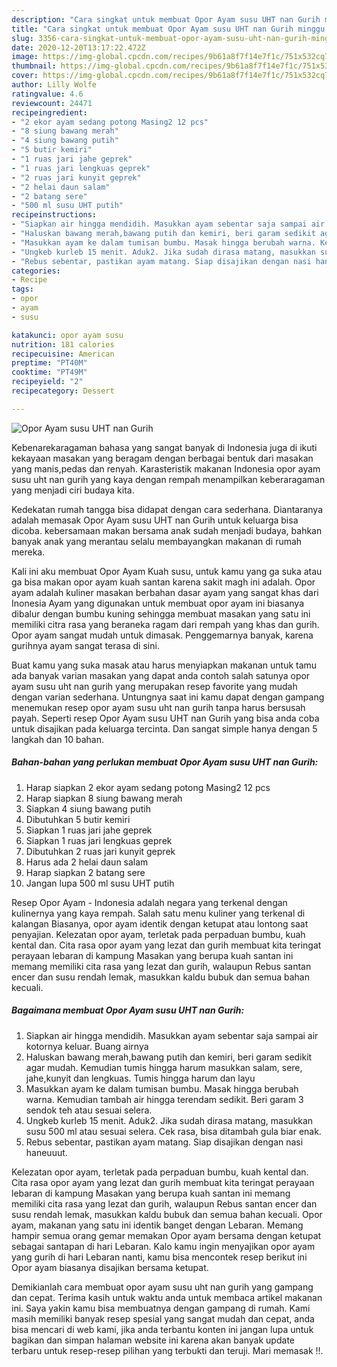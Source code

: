 ```yaml
---
description: "Cara singkat untuk membuat Opor Ayam susu UHT nan Gurih minggu ini"
title: "Cara singkat untuk membuat Opor Ayam susu UHT nan Gurih minggu ini"
slug: 3356-cara-singkat-untuk-membuat-opor-ayam-susu-uht-nan-gurih-minggu-ini
date: 2020-12-20T13:17:22.472Z
image: https://img-global.cpcdn.com/recipes/9b61a8f7f14e7f1c/751x532cq70/opor-ayam-susu-uht-nan-gurih-foto-resep-utama.jpg
thumbnail: https://img-global.cpcdn.com/recipes/9b61a8f7f14e7f1c/751x532cq70/opor-ayam-susu-uht-nan-gurih-foto-resep-utama.jpg
cover: https://img-global.cpcdn.com/recipes/9b61a8f7f14e7f1c/751x532cq70/opor-ayam-susu-uht-nan-gurih-foto-resep-utama.jpg
author: Lilly Wolfe
ratingvalue: 4.6
reviewcount: 24471
recipeingredient:
- "2 ekor ayam sedang potong Masing2 12 pcs"
- "8 siung bawang merah"
- "4 siung bawang putih"
- "5 butir kemiri"
- "1 ruas jari jahe geprek"
- "1 ruas jari lengkuas geprek"
- "2 ruas jari kunyit geprek"
- "2 helai daun salam"
- "2 batang sere"
- "500 ml susu UHT putih"
recipeinstructions:
- "Siapkan air hingga mendidih. Masukkan ayam sebentar saja sampai air kotornya keluar. Buang airnya"
- "Haluskan bawang merah,bawang putih dan kemiri, beri garam sedikit agar mudah. Kemudian tumis hingga harum masukkan salam, sere, jahe,kunyit dan lengkuas. Tumis hingga harum dan layu"
- "Masukkan ayam ke dalam tumisan bumbu. Masak hingga berubah warna. Kemudian tambah air hingga terendam sedikit. Beri garam 3 sendok teh atau sesuai selera."
- "Ungkeb kurleb 15 menit. Aduk2. Jika sudah dirasa matang, masukkan susu 500 ml atau sesuai selera. Cek rasa, bisa ditambah gula biar enak."
- "Rebus sebentar, pastikan ayam matang. Siap disajikan dengan nasi haneuuut."
categories:
- Recipe
tags:
- opor
- ayam
- susu

katakunci: opor ayam susu 
nutrition: 181 calories
recipecuisine: American
preptime: "PT40M"
cooktime: "PT49M"
recipeyield: "2"
recipecategory: Dessert

---
```



![Opor Ayam susu UHT nan Gurih](https://img-global.cpcdn.com/recipes/9b61a8f7f14e7f1c/751x532cq70/opor-ayam-susu-uht-nan-gurih-foto-resep-utama.jpg)

Kebenarekaragaman bahasa yang sangat banyak di Indonesia juga di ikuti kekayaan masakan yang beragam dengan berbagai bentuk dari masakan yang manis,pedas dan renyah. Karasteristik makanan Indonesia opor ayam susu uht nan gurih yang kaya dengan rempah menampilkan keberaragaman yang menjadi ciri budaya kita.


Kedekatan rumah tangga bisa didapat dengan cara sederhana. Diantaranya adalah memasak Opor Ayam susu UHT nan Gurih untuk keluarga bisa dicoba. kebersamaan makan bersama anak sudah menjadi budaya, bahkan banyak anak yang merantau selalu membayangkan makanan di rumah mereka.

Kali ini aku membuat Opor Ayam Kuah susu, untuk kamu yang ga suka atau ga bisa makan opor ayam kuah santan karena sakit magh ini adalah. Opor ayam adalah kuliner masakan berbahan dasar ayam yang sangat khas dari Inonesia Ayam yang digunakan untuk membuat opor ayam ini biasanya dibalur dengan bumbu kuning sehingga membuat masakan yang satu ini memiliki citra rasa yang beraneka ragam dari rempah yang khas dan gurih. Opor ayam sangat mudah untuk dimasak. Penggemarnya banyak, karena gurihnya ayam sangat terasa di sini.

Buat kamu yang suka masak atau harus menyiapkan makanan untuk tamu ada banyak varian masakan yang dapat anda contoh salah satunya opor ayam susu uht nan gurih yang merupakan resep favorite yang mudah dengan varian sederhana. Untungnya saat ini kamu dapat dengan gampang menemukan resep opor ayam susu uht nan gurih tanpa harus bersusah payah.
Seperti resep Opor Ayam susu UHT nan Gurih yang bisa anda coba untuk disajikan pada keluarga tercinta. Dan sangat simple hanya dengan 5 langkah dan 10 bahan.


<!--inarticleads1-->

##### Bahan-bahan yang perlukan membuat Opor Ayam susu UHT nan Gurih:

1. Harap siapkan 2 ekor ayam sedang potong Masing2 12 pcs
1. Harap siapkan 8 siung bawang merah
1. Siapkan 4 siung bawang putih
1. Dibutuhkan 5 butir kemiri
1. Siapkan 1 ruas jari jahe geprek
1. Siapkan 1 ruas jari lengkuas geprek
1. Dibutuhkan 2 ruas jari kunyit geprek
1. Harus ada 2 helai daun salam
1. Harap siapkan 2 batang sere
1. Jangan lupa 500 ml susu UHT putih


Resep Opor Ayam - Indonesia adalah negara yang terkenal dengan kulinernya yang kaya rempah. Salah satu menu kuliner yang terkenal di kalangan Biasanya, opor ayam identik dengan ketupat atau lontong saat penyajian. Kelezatan opor ayam, terletak pada perpaduan bumbu, kuah kental dan. Cita rasa opor ayam yang lezat dan gurih membuat kita teringat perayaan lebaran di kampung Masakan yang berupa kuah santan ini memang memiliki cita rasa yang lezat dan gurih, walaupun Rebus santan encer dan susu rendah lemak, masukkan kaldu bubuk dan semua bahan kecuali. 

<!--inarticleads2-->

##### Bagaimana membuat  Opor Ayam susu UHT nan Gurih:

1. Siapkan air hingga mendidih. Masukkan ayam sebentar saja sampai air kotornya keluar. Buang airnya
1. Haluskan bawang merah,bawang putih dan kemiri, beri garam sedikit agar mudah. Kemudian tumis hingga harum masukkan salam, sere, jahe,kunyit dan lengkuas. Tumis hingga harum dan layu
1. Masukkan ayam ke dalam tumisan bumbu. Masak hingga berubah warna. Kemudian tambah air hingga terendam sedikit. Beri garam 3 sendok teh atau sesuai selera.
1. Ungkeb kurleb 15 menit. Aduk2. Jika sudah dirasa matang, masukkan susu 500 ml atau sesuai selera. Cek rasa, bisa ditambah gula biar enak.
1. Rebus sebentar, pastikan ayam matang. Siap disajikan dengan nasi haneuuut.


Kelezatan opor ayam, terletak pada perpaduan bumbu, kuah kental dan. Cita rasa opor ayam yang lezat dan gurih membuat kita teringat perayaan lebaran di kampung Masakan yang berupa kuah santan ini memang memiliki cita rasa yang lezat dan gurih, walaupun Rebus santan encer dan susu rendah lemak, masukkan kaldu bubuk dan semua bahan kecuali. Opor ayam, makanan yang satu ini identik banget dengan Lebaran. Memang hampir semua orang gemar memakan Opor ayam bersama dengan ketupat sebagai santapan di hari Lebaran. Kalo kamu ingin menyajikan opor ayam yang gurih di hari Lebaran nanti, kamu bisa mencontek resep berikut ini  Opor ayam biasanya disajikan bersama ketupat. 

Demikianlah cara membuat opor ayam susu uht nan gurih yang gampang dan cepat. Terima kasih untuk waktu anda untuk membaca artikel makanan ini. Saya yakin kamu bisa membuatnya dengan gampang di rumah. Kami masih memiliki banyak resep spesial yang sangat mudah dan cepat, anda bisa mencari di web kami, jika anda terbantu konten ini jangan lupa untuk bagikan dan simpan halaman website ini karena akan banyak update terbaru untuk resep-resep pilihan yang terbukti dan teruji. Mari memasak !!. 
